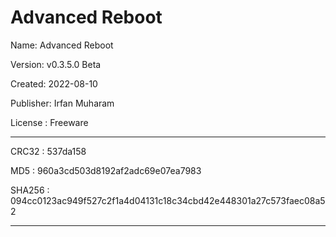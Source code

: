 # Advanced Reboot

Name: Advanced Reboot

Version: v0.3.5.0 Beta

Created: 2022-08-10

Publisher: Irfan Muharam

License : Freeware

-------------------------

CRC32	: 537da158

MD5	: 960a3cd503d8192af2adc69e07ea7983

SHA256	: 094cc0123ac949f527c2f1a4d04131c18c34cbd42e448301a27c573faec08a52

--------------------------

